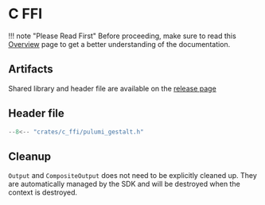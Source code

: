 # C FFI

!!! note "Please Read First"
    Before proceeding, make sure to read this [Overview](overview.md) page to get a better understanding of the documentation.

## Artifacts

Shared library and header file are available on the [release page](https://github.com/andrzejressel/pulumi-gestalt-releases/releases)

## Header file 

```cpp title="pulumi_gestalt.h"
--8<-- "crates/c_ffi/pulumi_gestalt.h"
```

## Cleanup

`Output` and `CompositeOutput` does not need to be explicitly cleaned up. They are automatically managed by the SDK and will be destroyed when the context is destroyed. 